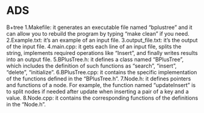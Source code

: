 # ADS
B+tree
1.Makefile: it generates an executable file named “bplustree” and it can allow you to rebuild the program by typing “make clean” if you need.
2.Example.txt: it’s an example of an input file.
3.output_file.txt: it’s the output of the input file.
4.main.cpp: it gets each line of an input file, splits the string, implements required operations like “Insert”, and finally writes results into an output file.
5.BPlusTree.h: it defines a class named “BPlusTree”, which includes the definition of such functions as “search”, “insert”, “delete”, “initialize”.
6.BPlusTree.cpp: it contains the specific implementation of the functions defined in the “BPlusTree.h”.
7.Node.h: it defines pointers and functions of a node. For example, the function named “updateInsert” is to split nodes if needed after update when inserting a pair of a key and a value.
8.Node.cpp: it contains the corresponding functions of the definitions in the “Node.h”.
